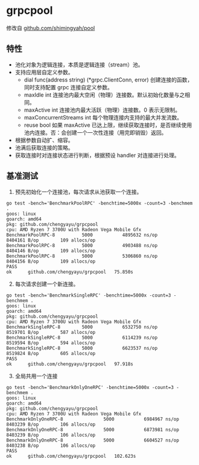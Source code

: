 # grpcpool

修改自 [github.com/shimingyah/pool](https://github.com/shimingyah/pool)

## 特性

- 池化对象为逻辑连接，本质是逻辑连接（stream）池。
- 支持应用层自定义参数。
    - dial func(address string) (*grpc.ClientConn, error) 创建连接的函数，同时支持配置 grpc 连接自定义参数。
    - maxIdle int 连接池内最大空闲（物理）连接数。默认初始化数量与之相同。
    - maxActive int 连接池内最大活跃（物理）连接数。0 表示无限制。
    - maxConcurrentStreams int 每个物理连接内支持的最大并发流数。
    - reuse bool 如果 maxActive 已达上限，继续获取连接时，是否继续使用池内连接。否：会创建一个一次性连接（用完即销毁）返回。
- 根据参数自动扩、缩容。
- 池满后获取连接的策略。
- 获取连接时对连接状态进行判断，根据预设 handler 对连接进行处理。

## 基准测试

1. 预先初始化一个连接池，每次请求从池获取一个连接。

```shell
go test -bench='BenchmarkPoolRPC' -benchtime=5000x -count=3 -benchmem .
goos: linux
goarch: amd64
pkg: github.com/chengyayu/grpcpool
cpu: AMD Ryzen 7 3700U with Radeon Vega Mobile Gfx  
BenchmarkPoolRPC-8          5000           4895632 ns/op         8404161 B/op        109 allocs/op
BenchmarkPoolRPC-8          5000           4903488 ns/op         8404146 B/op        109 allocs/op
BenchmarkPoolRPC-8          5000           5306860 ns/op         8404156 B/op        109 allocs/op
PASS
ok      github.com/chengyayu/grpcpool   75.850s
```

2. 每次请求创建一个新连接。

```shell
go test -bench='BenchmarkSingleRPC' -benchtime=5000x -count=3 -benchmem .
goos: linux
goarch: amd64
pkg: github.com/chengyayu/grpcpool
cpu: AMD Ryzen 7 3700U with Radeon Vega Mobile Gfx  
BenchmarkSingleRPC-8        5000           6532750 ns/op         8519701 B/op        587 allocs/op
BenchmarkSingleRPC-8        5000           6114239 ns/op         8519594 B/op        594 allocs/op
BenchmarkSingleRPC-8        5000           6623537 ns/op         8519824 B/op        605 allocs/op
PASS
ok      github.com/chengyayu/grpcpool   97.918s
```

3. 全局共用一个连接

```shell
go test -bench='BenchmarkOnlyOneRPC' -benchtime=5000x -count=3 -benchmem .
goos: linux
goarch: amd64
pkg: github.com/chengyayu/grpcpool
cpu: AMD Ryzen 7 3700U with Radeon Vega Mobile Gfx  
BenchmarkOnlyOneRPC-8               5000           6984967 ns/op         8403239 B/op        106 allocs/op
BenchmarkOnlyOneRPC-8               5000           6873981 ns/op         8403239 B/op        106 allocs/op
BenchmarkOnlyOneRPC-8               5000           6604527 ns/op         8403238 B/op        106 allocs/op
PASS
ok      github.com/chengyayu/grpcpool   102.623s
```
